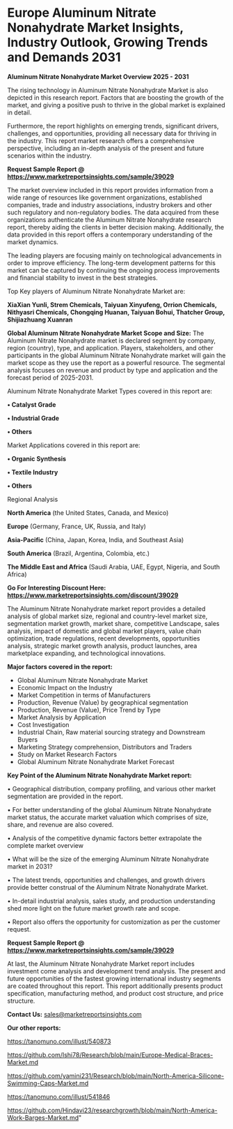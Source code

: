 # Europe Aluminum Nitrate Nonahydrate Market Insights, Industry Outlook, Growing Trends and Demands 2031

<Strong> Aluminum Nitrate Nonahydrate Market Overview 2025 - 2031</strong>

The rising technology in Aluminum Nitrate Nonahydrate Market is also depicted in this research report. Factors that are boosting the growth of the market, and giving a positive push to thrive in the global market is explained in detail.

Furthermore, the report highlights on emerging trends, significant drivers, challenges, and opportunities, providing all necessary data for thriving in the industry. This report market research offers a comprehensive perspective, including an in-depth analysis of the present and future scenarios within the industry.

<strong>Request Sample Report @ <a href=https://www.marketreportsinsights.com/sample/39029>https://www.marketreportsinsights.com/sample/39029</a></strong>

The market overview included in this report provides information from a wide range of resources like government organizations, established companies, trade and industry associations, industry brokers and other such regulatory and non-regulatory bodies. The data acquired from these organizations authenticate the Aluminum Nitrate Nonahydrate research report, thereby aiding the clients in better decision making. Additionally, the data provided in this report offers a contemporary understanding of the market dynamics.

The leading players are focusing mainly on technological advancements in order to improve efficiency. The long-term development patterns for this market can be captured by continuing the ongoing process improvements and financial stability to invest in the best strategies.

Top Key players of Aluminum Nitrate Nonahydrate Market are:

<strong>XiaXian Yunli, Strem Chemicals, Taiyuan Xinyufeng, Orrion Chemicals, Nithyasri Chemicals, Chongqing Huanan, Taiyuan Bohui, Thatcher Group, Shijiazhuang Xuanran</strong>

<strong><b>Global Aluminum Nitrate Nonahydrate Market Scope and Size:</b></strong>
The Aluminum Nitrate Nonahydrate market is declared segment by company, region (country), type, and application. Players, stakeholders, and other participants in the global Aluminum Nitrate Nonahydrate market will gain the market scope as they use the report as a powerful resource. The segmental analysis focuses on revenue and product by type and application and the forecast period of 2025-2031.

Aluminum Nitrate Nonahydrate Market Types covered in this report are:

<strong>•  Catalyst Grade

•  Industrial Grade

•  Others</strong>

Market Applications covered in this report are:

<strong>•  Organic Synthesis

•  Textile Industry

•  Others</strong> 

Regional Analysis

<strong>North America</strong> (the United States, Canada, and Mexico)

<strong>Europe</strong> (Germany, France, UK, Russia, and Italy)

<strong>Asia-Pacific</strong> (China, Japan, Korea, India, and Southeast Asia)

<strong>South America</strong> (Brazil, Argentina, Colombia, etc.)

<strong>The Middle East and Africa</strong> (Saudi Arabia, UAE, Egypt, Nigeria, and South Africa)

<strong>Go For Interesting Discount Here: <a href=https://www.marketreportsinsights.com/discount/39029>https://www.marketreportsinsights.com/discount/39029</a></strong>

The Aluminum Nitrate Nonahydrate market report provides a detailed analysis of global market size, regional and country-level market size, segmentation market growth, market share, competitive Landscape, sales analysis, impact of domestic and global market players, value chain optimization, trade regulations, recent developments, opportunities analysis, strategic market growth analysis, product launches, area marketplace expanding, and technological innovations.

<strong><b>Major factors covered in the report:</b></strong>
<ul>
  <li>Global Aluminum Nitrate Nonahydrate Market </li>
  <li>Economic Impact on the Industry</li>
  <li>Market Competition in terms of Manufacturers</li>
  <li>Production, Revenue (Value) by geographical segmentation</li>
  <li>Production, Revenue (Value), Price Trend by Type</li>
  <li>Market Analysis by Application</li>
  <li>Cost Investigation</li>
  <li>Industrial Chain, Raw material sourcing strategy and Downstream Buyers</li>
  <li>Marketing Strategy comprehension, Distributors and Traders</li>
  <li>Study on Market Research Factors</li>
  <li>Global Aluminum Nitrate Nonahydrate Market Forecast</li>
</ul>

<strong><b>Key Point of the Aluminum Nitrate Nonahydrate Market report:</b></strong>

• Geographical distribution, company profiling, and various other market segmentation are provided in the report.

• For better understanding of the global Aluminum Nitrate Nonahydrate market status, the accurate market valuation which comprises of size, share, and revenue are also covered.

• Analysis of the competitive dynamic factors better extrapolate the complete market overview

• What will be the size of the emerging Aluminum Nitrate Nonahydrate market in 2031?

• The latest trends, opportunities and challenges, and growth drivers provide better construal of the Aluminum Nitrate Nonahydrate Market.

• In-detail industrial analysis, sales study, and production understanding shed more light on the future market growth rate and scope.

• Report also offers the opportunity for customization as per the customer request.

<strong>Request Sample Report @ <a href=https://www.marketreportsinsights.com/sample/39029>https://www.marketreportsinsights.com/sample/39029</a></strong>

At last, the Aluminum Nitrate Nonahydrate Market report includes investment come analysis and development trend analysis. The present and future opportunities of the fastest growing international industry segments are coated throughout this report. This report additionally presents product specification, manufacturing method, and product cost structure, and price structure.

<strong>Contact Us:</strong>
sales@marketreportsinsights.com

<strong>Our other reports:</strong>

<a href=https://tanomuno.com/illust/540873>https://tanomuno.com/illust/540873</a>

<a href=https://github.com/Ishi78/Research/blob/main/Europe-Medical-Braces-Market.md>https://github.com/Ishi78/Research/blob/main/Europe-Medical-Braces-Market.md</a>

<a href=https://github.com/yamini231/Research/blob/main/North-America-Silicone-Swimming-Caps-Market.md>https://github.com/yamini231/Research/blob/main/North-America-Silicone-Swimming-Caps-Market.md</a>

<a href=https://tanomuno.com/illust/541846>https://tanomuno.com/illust/541846</a>

<a href=https://github.com/Hindavi23/researchgrowth/blob/main/North-America-Work-Barges-Market.md>https://github.com/Hindavi23/researchgrowth/blob/main/North-America-Work-Barges-Market.md</a>"
